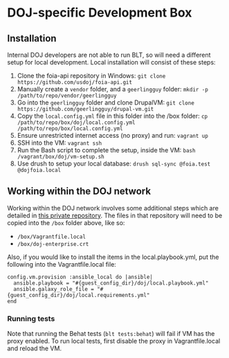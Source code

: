 # DOJ-specific Development Box

## Installation

Internal DOJ developers are not able to run BLT, so will need a different setup
for local development. Local installation will consist of these steps:

1. Clone the foia-api repository in Windows:
   `git clone https://github.com/usdoj/foia-api.git`
2. Manually create a `vendor` folder, and a `geerlingguy` folder:
   `mkdir -p /path/to/repo/vendor/geerlingguy`
3. Go into the `geerlingguy` folder and clone DrupalVM:
   `git clone https://github.com/geerlingguy/drupal-vm.git`
4. Copy the `local.config.yml` file in this folder into the /box folder:
   `cp /path/to/repo/box/doj/local.config.yml /path/to/repo/box/local.config.yml`
5. Ensure unrestricted internet access (no proxy) and run:
   `vagrant up`
6. SSH into the VM:
   `vagrant ssh`
7. Run the Bash script to complete the setup, inside the VM:
   `bash /vagrant/box/doj/vm-setup.sh`
8. Use drush to setup your local database:
   `drush sql-sync @foia.test @dojfoia.local`

## Working within the DOJ network

Working within the DOJ network involves some additional steps which are detailed
in [this private repository](https://github.com/usdoj/vagrant-doj). The files
in that repository will need to be copied into the `/box` folder above, like so:

* `/box/Vagrantfile.local`
* `/box/doj-enterprise.crt`

Also, if you would like to install the items in the local.playbook.yml, put the
following into the Vagrantfile.local file:

```
config.vm.provision :ansible_local do |ansible|
  ansible.playbook = "#{guest_config_dir}/doj/local.playbook.yml"
  ansible.galaxy_role_file = "#{guest_config_dir}/doj/local.requirements.yml"
end
```

### Running tests

Note that running the Behat tests (`blt tests:behat`) will fail if VM has the proxy enabled. To run local tests, first disable the proxy in Vagrantfile.local and reload the VM.
